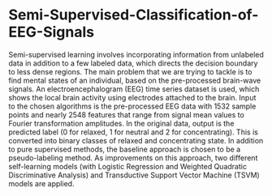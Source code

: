 # Semi-Supervised-Classification-of-EEG-Signals

Semi-supervised learning involves incorporating information from unlabeled data in addition to a few labeled data, which directs the decision boundary to less dense regions. The main problem that we are trying to tackle is to find mental states of an individual, based on the pre-processed brain-wave signals. An electroencephalogram (EEG) time series dataset is used, which shows the local brain activity using electrodes attached to the brain. Input to the chosen algorithms is the pre-processed EEG data with 1532 sample points and nearly 2548 features that range from signal mean values to Fourier transformation amplitudes. In the original data, output is the predicted label (0 for relaxed, 1 for neutral and 2 for concentrating). This is converted into binary classes of relaxed and concentrating state. In addition to pure supervised methods, the baseline approach is chosen to be a pseudo-labeling method. As improvements on this approach, two different self-learning models (with Logistic Regression and Weighted Quadratic Discriminative Analysis) and Transductive Support Vector Machine (TSVM) models are applied.
